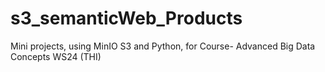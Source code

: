 # s3_semanticWeb_Products
Mini projects, using MinIO S3 and Python, for Course- Advanced Big Data Concepts WS24 (THI)
